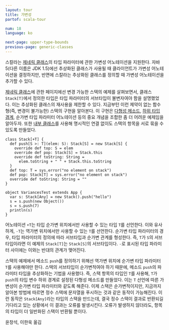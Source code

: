 ```yaml
---
layout: tour
title: 가변성
partof: scala-tour

num: 18
language: ko

next-page: upper-type-bounds
previous-page: generic-classes
---
```


스칼라는 [제네릭 클래스](generic-classes.html)의 타입 파라미터에 관한 가변성 어노테이션을 지원한다. 자바 5(다른 이름은 JDK 1.5)에선 추상화된 클래스가 사용될 때 클라이언트가 가변성 어노테이션을 결정하지만, 반면에 스칼라는 추상화된 클래스를 정의할 때 가변성 어노테이션을 추가할 수 있다.

[제네릭 클래스](generic-classes.html)에 관한 페이지에선 변경 가능한 스택의 예제를 살펴보면서, 클래스 `Stack[T]`에서 정의한 타입은 타입 파라미터의 서브타입이 불변자여야 함을 설명했었다. 이는 추상화된 클래스의 재사용을 제한할 수 있다. 지금부턴 이런 제약이 없는 함수형(즉, 변경이 불가능한) 스택의 구현을 알아본다. 이 구현은 [다형성 메소드](polymorphic-methods.html), [하위 타입 경계](lower-type-bounds.html), 순가변 타입 파라미터 어노테이션 등의 중요 개념을 조합한 좀 더 어려운 예제임을 알아두자. 또한 [내부 클래스](inner-classes.html)를 사용해 명시적인 연결 없이도 스택의 항목을 서로 묶을 수 있도록 만들었다.

```tut
class Stack[+T] {
  def push[S >: T](elem: S): Stack[S] = new Stack[S] {
    override def top: S = elem
    override def pop: Stack[S] = Stack.this
    override def toString: String =
      elem.toString + " " + Stack.this.toString
  }
  def top: T = sys.error("no element on stack")
  def pop: Stack[T] = sys.error("no element on stack")
  override def toString: String = ""
}

object VariancesTest extends App {
  var s: Stack[Any] = new Stack().push("hello")
  s = s.push(new Object())
  s = s.push(7)
  println(s)
}
```

어노테이션 `+T`는 타입 순가변 위치에서만 사용할 수 있는 타입 `T`를 선언한다. 이와 유사하게, `-T`는 역가변 위치에서만 사용할 수 있는 `T`를 선언한다. 순가변 타입 파라미터의 경우, 타입 파라미터의 정의에 따라 서브타입과 순가변 관계를 형성한다. 즉, `T`가 `S`의 서브타입이라면 이 예제의 `Stack[T]`는 `Stack[S]`의 서브타입이다. `-`로 표시된 타입 파라미터 사이에는 이와는 반대의 관계가 맺어진다.

스택의 예제에서 메소드 `push`를 정의하기 위해선 역가변 위치에 순가변 타입 파라미터 `T`를 사용해야만 한다. 스택의 서브타입이 순가변적여야 하기 때문에, 메소드 `push`의 파라미터 타입을 추상화하는 기법을 사용했다. 즉, 스택 항목의 타입인 `T`를 사용해, `T`가 `push`의 타입 변수 하위 경계로 설정된 다형성 메소드를 만들었다. 이는 `T` 선언에 따른 가변성이 순가변 타입 파라미터와 같도록 해준다. 이제 스택은 순가변적이지만, 지금까지 알아본 방법에 따르면 정수 스택에 문자열을 푸시하는 것과 같은 동작이 가능해진다. 이런 동작은 `Stack[Any]`라는 타입의 스택을 만드는데, 결국 정수 스택이 결과로 반환되길 기다리고 있는 상황에서 이 결과는 오류를 발생시킨다. 오류가 발생하지 않더라도, 항목의 타입이 더 일반화된 스택이 반환될 뿐이다.


윤창석, 이한욱 옮김
